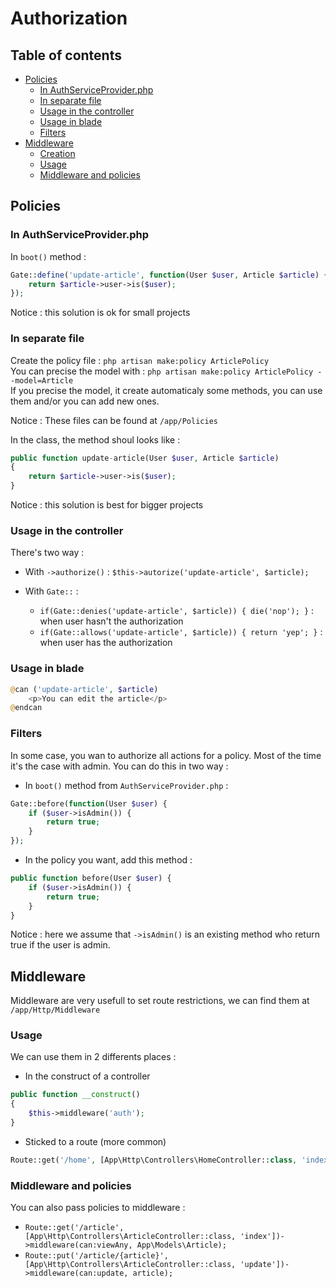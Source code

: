 # Authorization

## Table of contents

* [Policies](#Policies)
    * [In AuthServiceProvider.php](#In-AuthServiceProvider.php)
    * [In separate file](#In-separate-file)
    * [Usage in the controller](#Usage-in-the-controller)
    * [Usage in blade](#Usage-in-blade)
    * [Filters](#Filters)
* [Middleware](#Middleware)
    * [Creation](#Creation)
    * [Usage](#Usage)
    * [Middleware and policies](#Middleware-and-policies)


## Policies

### In AuthServiceProvider.php

In `boot()` method : 

```php
Gate::define('update-article', function(User $user, Article $article) {
    return $article->user->is($user);
});
```

Notice : this solution is ok for small projects

### In separate file

Create the policy file : `php artisan make:policy ArticlePolicy`   
You can precise the model with : `php artisan make:policy ArticlePolicy --model=Article`   
If you precise the model, it create automaticaly some methods, you can use them and/or you can add new ones.

Notice : These files can be found at `/app/Policies` 

In the class, the method shoul looks like : 

```php
public function update-article(User $user, Article $article) 
{
    return $article->user->is($user);
}
```

Notice : this solution is best for bigger projects


### Usage in the controller

There's two way :

* With `->authorize()` : `$this->autorize('update-article', $article);`

* With `Gate::` : 
    * `if(Gate::denies('update-article', $article)) { die('nop'); }` : when user hasn't the authorization
    * `if(Gate::allows('update-article', $article)) { return 'yep'; }` : when user has the authorization


### Usage in blade

```php
@can ('update-article', $article)
    <p>You can edit the article</p>
@endcan
```

### Filters

In some case, you wan to authorize all actions for a policy. Most of the time it's the case with admin. You can do this in two way : 

* In `boot()` method from `AuthServiceProvider.php` :
```php
Gate::before(function(User $user) {
    if ($user->isAdmin()) {
        return true;
    }
});
```

* In the policy you want, add this method :
```php
public function before(User $user) {
    if ($user->isAdmin()) {
        return true;
    }
}
```

Notice : here we assume that `->isAdmin()` is an existing method who return true if the user is admin.


## Middleware

Middleware are very usefull to set route restrictions, we can find them at `/app/Http/Middleware`

### Usage

We can use them in 2 differents places :

* In the construct of a controller
```php
public function __construct()
{
    $this->middleware('auth');
}
```

* Sticked to a route (more common)
```php
Route::get('/home', [App\Http\Controllers\HomeController::class, 'index'])->name('home')->middleware('auth');
```

### Middleware and policies

You can also pass policies to middleware :  

* `Route::get('/article', [App\Http\Controllers\ArticleController::class, 'index'])->middleware(can:viewAny, App\Models\Article);`
* `Route::put('/article/{article}', [App\Http\Controllers\ArticleController::class, 'update'])->middleware(can:update, article);`
